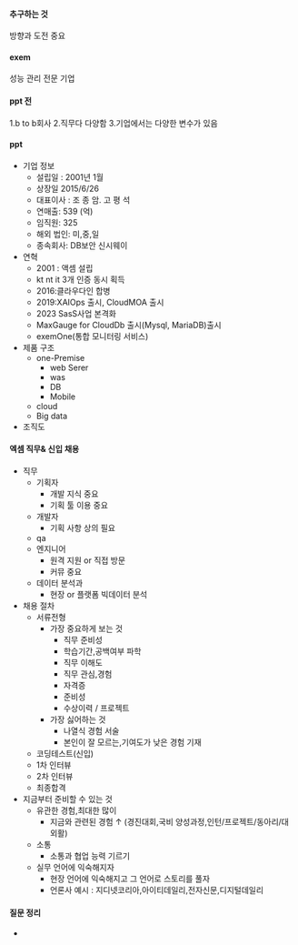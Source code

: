 #### 추구하는 것
방향과 도전 중요

#### exem
성능 관리 전문 기업

#### ppt 전
1.b to b회사
2.직무다 다양함
3.기업에서는 다양한 변수가 있음

#### ppt
- 기업 정보
	- 설립일 : 2001년 1월
	- 상장일 2015/6/26
	- 대표이사 : 조 종 암. 고 평 석
	- 연매출: 539 (억)
	- 임직원: 325
	- 해외 법인: 미,중,일
	- 종속회사: DB보안 신시웨이
- 연혁
	- 2001 : 액셈 설립
	- kt nt it 3개 인증 동시 획득
	- 2016:클라우다인 합병
	- 2019:XAIOps 출시, CloudMOA 출시
	- 2023 SasS사업 본격화
	- MaxGauge for CloudDb 출시(Mysql, MariaDB)출시
	- exemOne(통합 모니터링 서비스)
- 제품 구조
	- one-Premise
		- web Serer
		- was
		- DB
		- Mobile
	- cloud
	- Big data
- 조직도

#### 엑셈 직무& 신입 채용
- 직무
	 - 기획자
		- 개발 지식 중요
		- 기획 툴 이용 중요
	- 개발자
		- 기획 사항 상의 필요
	- qa
	- 엔지니어
		- 원격 지원 or 직접 방문
		- 커뮤 중요
	- 데이터 분석과
		- 현장 or 플랫폼 빅데이터 분석
- 채용 절차
	- 서류전형
		- 가장 중요하게 보는 것
			- 직무 준비성
			- 학습기간,공백여부 파학
			- 직무 이해도
			- 직무 관심,경험
			- 자격증
			- 준비성
			- 수상이력 / 프로젝트
		- 가장 싫어하는 것
			- 나열식 경험 서술
			- 본인이 잘 모르는,기여도가 낮은 경험 기재
	- 코딩테스트(신입)
	- 1차 인터뷰
	- 2차 인터뷰
	- 최종합격
- 지금부터 준비할 수 있는 것
	- 유관한 경험,최대한 많이
		- 지금와 관련된 경험 ↑ (경진대회,국비 양성과정,인턴/프로젝트/동아리/대외활)
	- 소통
		- 소통과 협업 능력 기르기
	- 실무 언어에 익숙해지자
		- 현장 언어에 익숙해지고 그 언어로 스토리를 풀자
		- 언론사 예시 : 지디넷코리아,아이티데일리,전자신문,디지털데일리
#### 질문 정리
- 
